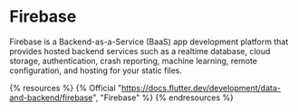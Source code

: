 # Firebase

Firebase is a Backend-as-a-Service (BaaS) app development platform that provides hosted backend services such as a realtime database, cloud storage, authentication, crash reporting, machine learning, remote configuration, and hosting for your static files.

{% resources %}
  {% Official "https://docs.flutter.dev/development/data-and-backend/firebase", "Firebase" %}
{% endresources %}
